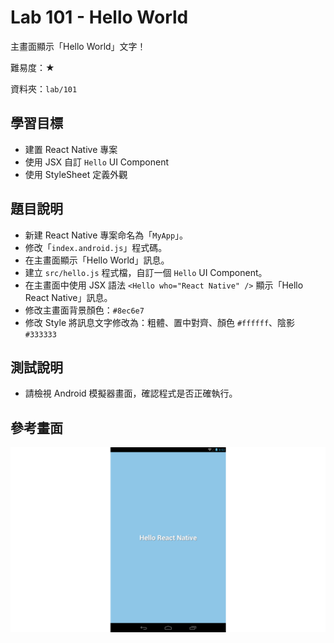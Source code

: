 # Lab 101 - Hello World

主畫面顯示「Hello World」文字！

難易度：★

資料夾：`lab/101`

## 學習目標

* 建置 React Native 專案
* 使用 JSX 自訂 `Hello` UI Component
* 使用 StyleSheet 定義外觀

## 題目說明

* 新建 React Native 專案命名為「`MyApp`」。
* 修改「`index.android.js`」程式碼。
* 在主畫面顯示「Hello World」訊息。
* 建立 `src/hello.js` 程式檔，自訂一個 `Hello` UI Component。
* 在主畫面中使用 JSX 語法 `<Hello who="React Native" />` 顯示「Hello React Native」訊息。
* 修改主畫面背景顏色：`#8ec6e7`
* 修改 Style 將訊息文字修改為：粗體、置中對齊、顏色 `#ffffff`、陰影 `#333333`

## 測試說明

* 請檢視 Android 模擬器畫面，確認程式是否正確執行。

## 參考畫面

![screencap](screencap.png)